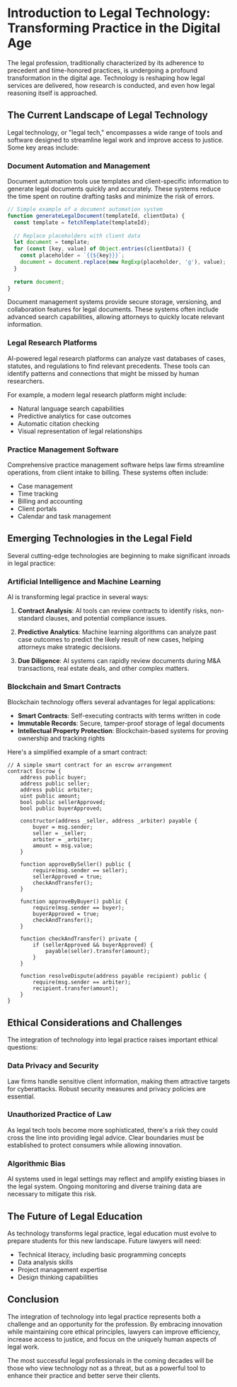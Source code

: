 <!-- ---
title: "Introduction to Legal Technology: Transforming Practice in the Digital Age"
date: "2023-05-15"
coverImage: "https://images.unsplash.com/photo-1633613286991-611fe299c4be?ixlib=rb-1.2.1&auto=format&fit=crop&w=1200&q=80"
excerpt: "An overview of how technology is reshaping the legal profession, from AI-powered research to blockchain contracts."
category: "Legal Technology"
author: "Michael Johnson, J.D."
authorImage: "https://images.unsplash.com/photo-1560250097-0b93528c311a?ixlib=rb-1.2.1&auto=format&fit=facearea&facepad=2&w=256&h=256&q=80"
tags: ["legal tech", "artificial intelligence", "blockchain", "automation", "future of law"]
featured: true
--- -->

# Introduction to Legal Technology: Transforming Practice in the Digital Age

The legal profession, traditionally characterized by its adherence to precedent and time-honored practices, is undergoing a profound transformation in the digital age. Technology is reshaping how legal services are delivered, how research is conducted, and even how legal reasoning itself is approached.

## The Current Landscape of Legal Technology

Legal technology, or "legal tech," encompasses a wide range of tools and software designed to streamline legal work and improve access to justice. Some key areas include:

### Document Automation and Management

Document automation tools use templates and client-specific information to generate legal documents quickly and accurately. These systems reduce the time spent on routine drafting tasks and minimize the risk of errors.

```javascript
// Simple example of a document automation system
function generateLegalDocument(templateId, clientData) {
  const template = fetchTemplate(templateId);
  
  // Replace placeholders with client data
  let document = template;
  for (const [key, value] of Object.entries(clientData)) {
    const placeholder = `{{${key}}}`;
    document = document.replace(new RegExp(placeholder, 'g'), value);
  }
  
  return document;
}
```

Document management systems provide secure storage, versioning, and collaboration features for legal documents. These systems often include advanced search capabilities, allowing attorneys to quickly locate relevant information.

### Legal Research Platforms

AI-powered legal research platforms can analyze vast databases of cases, statutes, and regulations to find relevant precedents. These tools can identify patterns and connections that might be missed by human researchers.

For example, a modern legal research platform might include:

- Natural language search capabilities
- Predictive analytics for case outcomes
- Automatic citation checking
- Visual representation of legal relationships

### Practice Management Software

Comprehensive practice management software helps law firms streamline operations, from client intake to billing. These systems often include:

- Case management
- Time tracking
- Billing and accounting
- Client portals
- Calendar and task management

## Emerging Technologies in the Legal Field

Several cutting-edge technologies are beginning to make significant inroads in legal practice:

### Artificial Intelligence and Machine Learning

AI is transforming legal practice in several ways:

1. **Contract Analysis**: AI tools can review contracts to identify risks, non-standard clauses, and potential compliance issues.

2. **Predictive Analytics**: Machine learning algorithms can analyze past case outcomes to predict the likely result of new cases, helping attorneys make strategic decisions.

3. **Due Diligence**: AI systems can rapidly review documents during M&A transactions, real estate deals, and other complex matters.

### Blockchain and Smart Contracts

Blockchain technology offers several advantages for legal applications:

- **Smart Contracts**: Self-executing contracts with terms written in code
- **Immutable Records**: Secure, tamper-proof storage of legal documents
- **Intellectual Property Protection**: Blockchain-based systems for proving ownership and tracking rights

Here's a simplified example of a smart contract:

```solidity
// A simple smart contract for an escrow arrangement
contract Escrow {
    address public buyer;
    address public seller;
    address public arbiter;
    uint public amount;
    bool public sellerApproved;
    bool public buyerApproved;
    
    constructor(address _seller, address _arbiter) payable {
        buyer = msg.sender;
        seller = _seller;
        arbiter = _arbiter;
        amount = msg.value;
    }
    
    function approveBySeller() public {
        require(msg.sender == seller);
        sellerApproved = true;
        checkAndTransfer();
    }
    
    function approveByBuyer() public {
        require(msg.sender == buyer);
        buyerApproved = true;
        checkAndTransfer();
    }
    
    function checkAndTransfer() private {
        if (sellerApproved && buyerApproved) {
            payable(seller).transfer(amount);
        }
    }
    
    function resolveDispute(address payable recipient) public {
        require(msg.sender == arbiter);
        recipient.transfer(amount);
    }
}
```

## Ethical Considerations and Challenges

The integration of technology into legal practice raises important ethical questions:

### Data Privacy and Security

Law firms handle sensitive client information, making them attractive targets for cyberattacks. Robust security measures and privacy policies are essential.

### Unauthorized Practice of Law

As legal tech tools become more sophisticated, there's a risk they could cross the line into providing legal advice. Clear boundaries must be established to protect consumers while allowing innovation.

### Algorithmic Bias

AI systems used in legal settings may reflect and amplify existing biases in the legal system. Ongoing monitoring and diverse training data are necessary to mitigate this risk.

## The Future of Legal Education

As technology transforms legal practice, legal education must evolve to prepare students for this new landscape. Future lawyers will need:

- Technical literacy, including basic programming concepts
- Data analysis skills
- Project management expertise
- Design thinking capabilities

## Conclusion

The integration of technology into legal practice represents both a challenge and an opportunity for the profession. By embracing innovation while maintaining core ethical principles, lawyers can improve efficiency, increase access to justice, and focus on the uniquely human aspects of legal work.

The most successful legal professionals in the coming decades will be those who view technology not as a threat, but as a powerful tool to enhance their practice and better serve their clients.